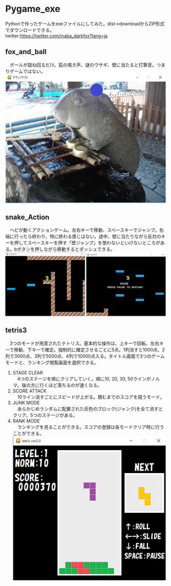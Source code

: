 # Pygame_exe
Pythonで作ったゲームをexeファイルにしてみた。dist→downloadからZIP形式でダウンロードできる。  
twitter:https://twitter.com/inaba_darkfox?lang=ja
## fox_and_ball
　ボールが跳ね回るだけ。狐の鳴き声、謎のウサギ、壁に当たると打撃音。つまりゲームではない。  
 ![sampleimage](https://github.com/inaridarkfox4231/Pygame_exe/blob/sample/sampleimages/fox_and_ball.PNG)
## snake_Action
　ヘビが動くアクションゲーム。左右キーで移動、スペースキーでジャンプ。右端に行ったら終わり、特に終わる感じはない。途中、壁に当たりながら反対のキーを押してスペースキーを押す「壁ジャンプ」を使わないといけないところがある。bボタンを押しながら移動するとダッシュできる。  
 ![sampleimage](https://github.com/inaridarkfox4231/Pygame_exe/blob/sample/sampleimages/snake_Action.PNG)
## tetris3
　3つのモードが用意されたテトリス。基本的な操作は、上キーで回転、左右キーで移動、下キーで確定。強制的に確定させるごとに5点。1列消すと1000点、2列で3000点、3列で5000点、4列で10000点入る。タイトル画面で3つのゲームモードと、ランキング閲覧画面を選択できる。
1. STAGE CLEAR  
　4つのステージを順にクリアしていく。順に10, 20, 30, 50ラインがノルマ。後の方に行くほど落ちるのが速くなる。  
2. SCORE ATTACK  
　10ライン消すごとにスピードが上がる。積むまでのスコアを競うモード。  
3. JUNK MODE  
　あらかじめランダムに配置された灰色のブロック(ジャンク)を全て消すとクリア。5つのステージがある。  
4. RANK MODE  
　ランキングを見ることができる。スコアの登録は各モードクリア時に行うことができる。  
 ![sampleimage](https://github.com/inaridarkfox4231/Pygame_exe/blob/sample/sampleimages/tetris3.PNG)
